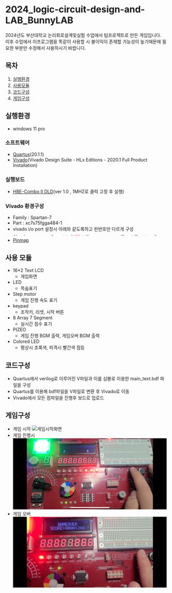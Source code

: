 # 2024_logic-circuit-design-and-LAB_BunnyLAB
2024년도 부산대학교 논리회로설계및실험 수업에서 텀프로젝트로 만든 게임입니다.
이후 수업에서 이프로그램을 똑같이 사용할 시 불이익이 존재할 가능성이 높기때문에 필요한 부분만 수정해서 사용하시기 바랍니다.

## 목차
1. [실행환경](#실행환경)
2. [사용모듈](#사용모듈)
3. [코드구성](#코드구성)
4. [게임구성](#게임구성)


## 실행환경
- windows 11 pro
### 소프트웨어
- [Quartus](https://www.intel.com/content/www/us/en/software-kit/660907/intel-quartus-prime-lite-edition-design-software-version-20-1-1-for-windows.html)(20.1.1)
- [Vivado](https://www.xilinx.com/support/download/index.html/content/xilinx/en/downloadNav/vivado-design-tools/archive.html)(Vivado Design Suite - HLx Editions - 2020.1  Full Product Installation)
### 실행보드
- [HBE-Combo II DLD](https://hanback.com/ko/archives/4125)(ver 1.0 , 1MHZ로 클럭 고정 후 실행)

### Vivado 환경구성
- Family : Spartan-7
- Part : xc7s75fgga484-1
- vivado i/o port 설정시 아래와 같도록하고 핀번호만 다르게 구성
![vivado_io_setting](image/Vivado_io_setting.png)
- [Pinmap](./Xilinx%20S7%20Pin%20Map.xlsx)

## 사용 모듈
- 16*2 Text LCD
    - 게임화면
- LED         
    - 목숨표기
- Step motor
    - 게임 진행 속도 표기
- keypad
    - 조작키, 리셋, 시작 버튼
- 8 Array 7 Segment
    - 실시간 점수 표기
- PIZEO
    - 게임 진행 BGM 출력, 게임오버 BGM 출력
- Colored LED
    - 평상시 초록색, 피격시 빨간색 점등

## 코드구성
- Quartus에서 verilog로 이루어진 V파일과 이를 심볼로 이용한 main_text.bdf 파일을 구성
- Quartus를 이용해 bdf파일을 V파일로 변환 후 Vivado로 이동
- Vivado에서 모든 컴파일을 진행후 보드로 업로드

## 게임구성
- 게임 시작
![게임시작화면](image/gamestart.png)
- 게임 진행시
![게임진행화면](image/gameplay.png)
- 게임 오버
![게임오버](image/gameover.png)

